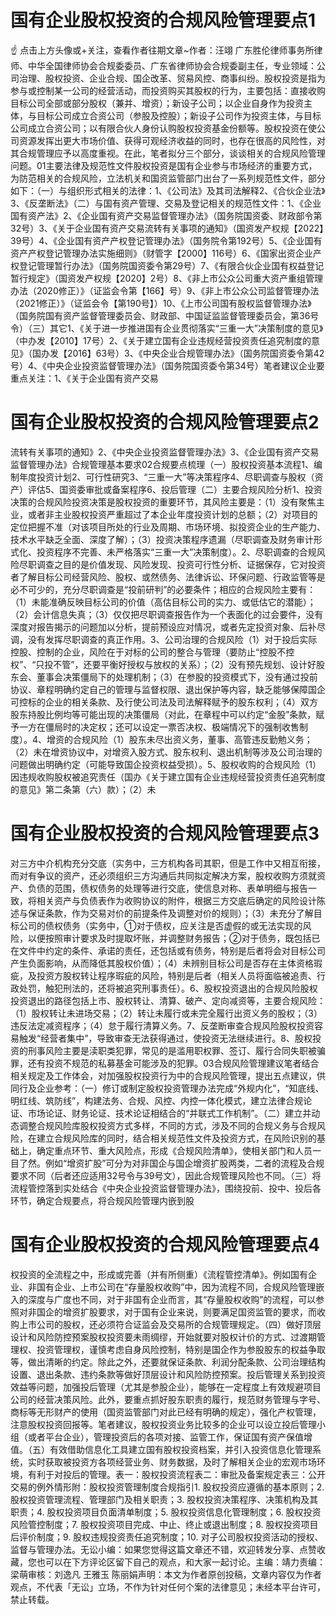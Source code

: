 # 国有企业股权投资的合规风险管理要点1

☝ 点击上方头像或+关注，查看作者往期文章~作者：汪翊 广东胜伦律师事务所律师、中华全国律师协会合规委委员、广东省律师协会合规委副主任，专业领域：公司治理、股权投资、企业合规、国企改革、贸易风控、商事纠纷。股权投资是指为参与或控制某一公司的经营活动，而投资购买其股权的行为，主要包括：直接收购目标公司全部或部分股权（兼并、增资）；新设子公司；以企业自身作为投资主体，与目标公司成立合资公司（参股及控股）；新设子公司作为投资主体，与目标公司成立合资公司；以有限合伙人身份认购股权投资基金份额等。股权投资在使公司资源发挥出更大市场价值、获得可观经济收益的同时，也存在很高的风险性，对其合规管理应予以高度重视。在此，笔者拟分三个部分，谈谈相关的合规风险管理问题。01主要法律及规范性文件股权投资是国有企业参与市场经济的重要方式，为防范相关的合规风险，立法机关和国资监管部门出台了一系列规范性文件，部分如下：（一）与组织形式相关的法律：1、《公司法》及其司法解释2、《合伙企业法》3、《反垄断法》（二）与国有资产管理、交易及登记相关的规范性文件：1、《企业国有资产法》2、《企业国有资产交易监督管理办法》（国务院国资委、财政部令第32号）3、《关于企业国有资产交易流转有关事项的通知》（国资发产权规【2022】39号）4、《企业国有资产产权登记管理办法》（国务院令第192号）5、《企业国有资产产权登记管理办法实施细则》（财管字【2000】116号）6、《国家出资企业产权登记管理暂行办法》（国务院国资委令第29号）7、《有限合伙企业国有权益登记暂行规定》（国资发产权规【2020】2号）8、《非上市公众公司重大资产重组管理办法（2020修正）》（证监会令第【166】号）9、《非上市公众公司监督管理办法（2021修正）》（证监会令【第190号】）10、《上市公司国有股权监督管理办法》（国务院国有资产监督管理委员会、财政部、中国证监监督管理委员会，第36号令）（三）其它1、《关于进一步推进国有企业贯彻落实“三重一大”决策制度的意见》（中办发【2010】17号）2、《关于建立国有企业违规经营投资责任追究制度的意见》（国办发【2016】63号）3、《中央企业合规管理办法》（国务院国资委令第42号）4、《中央企业投资监督管理办法》（国务院国资委令第34号）笔者建议企业要重点关注：1、《关于企业国有资产交易

# 国有企业股权投资的合规风险管理要点2

流转有关事项的通知》2、《中央企业投资监督管理办法》3、《企业国有资产交易监督管理办法》合规管理基本要求02合规要点梳理（一）股权投资基本流程1、编制年度投资计划2、可行性研究3、“三重一大”等决策程序4、尽职调查与股权（资产）评估5、国资委审批或备案程序6、投后管理（二）主要合规风险分析1、投资决策的合规风险投资决策是股权投资的重要环节，其风险主要是：（1）没有聚焦主业，或者非主业股权投资严重超过了本企业年度投资计划的总额；（2）对项目的定位把握不准（对该项目所处的行业及周期、市场环境、拟投资企业的生产能力、技术水平缺乏全面、深度了解）；（3）投资决策程序遗漏（尽职调查及财务审计形式化、投资程序不完善、未严格落实“三重一大”决策制度）。2、尽职调查的合规风险尽职调查之目的是价值发现、风险发现、投资可行性分析、证据保存，它对投资者了解目标公司经营风险、股权、或然债务、法律诉讼、环保问题、行政监管等是必不可少的，充分尽职调查是“投前研判”的必要条件；相应的合规风险主要有：（1）未能准确反映目标公司的价值（高估目标公司的实力、或低估它的潜能）；（2）会计信息失真；（3）仅仅把尽职调查报告作为一个表面化的过会要件，没有深度对报告揭示的问题加以分析，提前预设应对情况，或者先定投资对象、后补尽调，没有发挥尽职调查的真正作用。3、公司治理的合规风险（1）对于投后实际控股、控制的企业，风险在于对标的公司的整合与管理（要防止“控股不控权”、“只投不管”，还要平衡好授权与放权的关系）；（2）没有预先规划、设计好股东会、董事会决策僵局下的处理机制；（3）在参股的投资模式下，没有通过投前协议、章程明确约定自己的管理与监督权限、退出保护等内容，缺乏能够保障国企可控标的企业的相关条款、及行使公司法及司法解释赋予的股东权利；（4）双方股东持股比例均等可能出现的决策僵局（对此，在章程中可以约定“金股”条款，赋予一方在僵局时的决定权；还可以设定一票否决权、极端情况下的强制收售制度）。4、增资的合规风险（1）股东未尽出资义务，董事、高管违反勤勉义务；（2）未在增资协议中，对增资入股方式、股东权利、退出机制等涉及公司治理的问题做出明确约定（可能导致国企投资权益受损）。5、股权收购的合规风险（1）因违规收购股权被追究责任（国办《关于建立国有企业违规经营投资责任追究制度的意见》第二条第（六）款）；（2）未

# 国有企业股权投资的合规风险管理要点3

对三方中介机构充分交底（实务中，三方机构各司其职，但是工作中又相互衔接，而对有争议的资产，还必须组织三方沟通后共同拟定解决方案，股权收购方须就资产、负债的范围，债权债务的处理等进行交底，使信息对称、表单明细与报告一致，将相关资产与负债表作为收购协议的附件，根据三方交底后确定的风险设计陈述与保证条款，作为交易对价的前提条件及调整对价的规则）；（3）未充分了解目标公司的债权债务（实务中，①对于债权，应关注是否虚假的或无法实现的风险，以便按照审计要求及时提取坏账，并调整财务报告；②对于债务，既包括已在文件中约定的条件、承诺的责任，还包括或有债务，特别是后者将会对目标公司产生负面影响，从而降低其股权价值）；（4）未辨别目标公司是否存在主体资格瑕疵，及投资方股权转让程序瑕疵的风险，特别是后者（相关人员将面临被追责、行政处罚，触犯刑法的，还将被追究刑事责任）。6、股权投资退出的合规风险股权投资退出的路径包括上市、股权转让、清算、破产、定向减资等，主要合规风险：（1）股权转让未进场交易；（2）转让未履行或未完全履行出资义务的股权；（3）违反法定减资程序；（4）怠于履行清算义务。7、反垄断审查合规风险股权投资容易触发“经营者集中”，导致审查无法获得通过，使投资无法继续进行。8、股权投资的刑事风险主要是渎职类犯罪，常见的是滥用职权罪、签订、履行合同失职被骗罪，还有投资不规范的私募基金可能涉及的犯罪。03合规风险管理建议笔者结合相关规定及工作体会，对加强股权投资行为中的合规风险管理，提出五点建议，供同行及企业参考：（一）修订或制定股权投资管理办法完成“外规内化”，“知底线、明红线、筑防线”，构建法务、合规、风控、内控一体化模式，建立法律合规论证、市场论证、财务论证、技术论证相结合的“并联式工作机制”。（二）建立并动态调整合规风险库股权投资方式多样，不同的方式，涉及不同的合规义务与合规风险，在建立合规风险库的同时，结合相关规范性文件及投资方式，在风险识别的基础上，确定重点环节、重大风险点，形成《合规风险清单》，使相关部门和人员一目了然。例如“增资扩股”可分为对非国企与国企增资扩股两类，二者的流程及合规要求不同（后者还应适用32号令与39号文），因此合规管理风险也不同。（三）将流程管控落到实处结合《中央企业投资监督管理办法》，围绕投前、投中、投后各环节，确定合规要点，将合规风险管理内嵌到股

# 国有企业股权投资的合规风险管理要点4

权投资的全流程之中，形成或完善（并有所侧重）《流程管控清单》。例如国有企业、非国有企业、上市公司在“存量股权收购”中，因为流程不同，合规风险管理嵌入的深度与广度也不同，对于非国有企业而言，其“存量股权收购”的流程，可以参照对非国企的增资扩股要求，对于国有企业来说，则要满足国资监管的要求，而收购上市公司的股权，还必须符合证监会及交易所的合规管理规定。（四）做好顶层设计和风险防控预案股权投资要未雨绸缪，开始就要对股权计价的方式、过渡期管理权、投资管理权，谨慎考虑自身风险控制，特别是国企作为参股股东的权益争取等，做出清晰的约定。除此之外，还要就保证条款、利润分配条款、公司治理结构设置、退出条款、违约条款等做好顶层设计和风险防控预案。投后管理关系到投资效益等问题，加强投后管理（尤其是参股企业），能够在一定程度上有效规避项目公司的经营决策风险。此外，要重点抓好股东职责的履行，规范财务管理与字号、商标等无形财产的使用（国资监管部门对此已经有明确的规定），强化产权管理，注意股权投资回报等。笔者建议，股权投资业务比较多的企业可以设立投后管理小组（或者平台企业），管理投资后的各项对接、监管工作，保证国有资产保值增值。（五）有效借助信息化工具建立国有股权投资档案，并引入投资信息化管理系统，实时获取被投资方各项经营业务、财务数据，及时了解相关企业的宏观市场环境，有利于对投后的管理。表一：股权投资流程表二：审批及备案规定表三：公开交易的例外情形附：股权投资管理制度合规指引1. 股权投资应遵循的基本原则；2. 股权投资管理流程、管理部门及相关职责；3. 股权投资决策程序、决策机构及其职责；4. 股权投资项目负面清单制度；5. 股权投资信息化管理制度；6. 股权投资风险管控制度；7. 股权投资项目完成、中止、终止或退出制度；8. 股权投资项目后评价制度；9. 股权违规投资责任追究制度；10. 对子公司股权投资活动的授权、监督与管理办法。无讼小编：如果您觉得这篇文章还不错，欢迎转发分享、点赞收藏，您也可以在下方评论区留下自己的观点，和大家一起讨论。主编：靖力责编：梁萌审核：刘逸凡 王雅玉 陈丽娟声明：本文为作者原创投稿，文章内容仅为作者观点，不代表「无讼」立场，不作为针对任何个案的法律意见；未经本平台许可，禁止转载。

